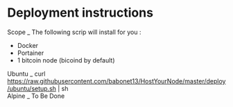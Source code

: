 Deployment instructions
==
Scope
_
The following scrip will install for you :
* Docker
* Portainer
* 1 bitcoin node (bicoind by default)

Ubuntu
_
curl https://raw.githubusercontent.com/babonet13/HostYourNode/master/deploy/ubuntu/setup.sh | sh  
Alpine
_
To Be Done

